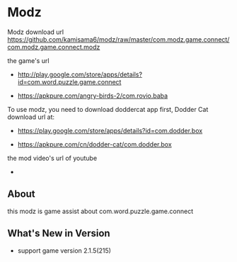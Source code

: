 # Modz

Modz download url https://github.com/kamisama6/modz/raw/master/com.modz.game.connect/com.modz.game.connect.modz

the game's url

* http://play.google.com/store/apps/details?id=com.word.puzzle.game.connect

* https://apkpure.com/angry-birds-2/com.rovio.baba

To use modz, you need to download doddercat app first, Dodder Cat download url at:

* https://play.google.com/store/apps/details?id=com.dodder.box

* https://apkpure.com/cn/dodder-cat/com.dodder.box
                      
the mod video's url of youtube

* 


## About

this modz is game assist about com.word.puzzle.game.connect

## What's New in Version

* support game version 2.1.5(215) 
